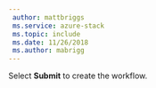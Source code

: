 ```yaml
---
 author: mattbriggs
 ms.service: azure-stack
 ms.topic: include
 ms.date: 11/26/2018
 ms.author: mabrigg
---
```


Select **Submit** to create the workflow.